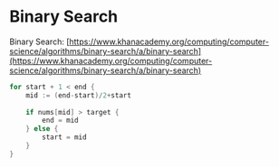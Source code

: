 # Binary Search

Binary Search: [https://www.khanacademy.org/computing/computer-science/algorithms/binary-search/a/binary-search](https://www.khanacademy.org/computing/computer-science/algorithms/binary-search/a/binary-search)

```go
for start + 1 < end {
    mid := (end-start)/2+start
    
    if nums[mid] > target {
        end = mid
    } else {
        start = mid
    }
}
```

